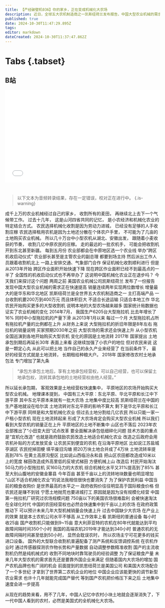 ```yaml
---
title: 【产经破壁机036】你的家乡，正在变成机械化大农场
description: 近日，全球五大农机制造商之一凯斯纽荷兰发布报告，中国大型农业机械的需求快速提高，销量连续两年实现两位数增长，增量最大的是华东和华北地区。全国跨区作业的农机数量下降，而大型农业机械销量上升，你的家乡，正在变成机械化大农场。【产经破壁机036】
published: true
date: 2024-10-30T11:47:29.895Z
tags: 
editor: markdown
dateCreated: 2024-10-30T11:37:47.862Z
---
```


# Tabs {.tabset}

## B站

<div style="position: relative; padding: 30% 45%;">
<iframe style="position: absolute; width: 100%; height: 100%; left: 0; top: 0;" src="//player.bilibili.com/player.html?&bvid=BV1TmS3Y5EpK&page=1&as_wide=1&high_quality=1&danmaku=1&autoplay=0" scrolling="no" border="0" frameborder="no" framespacing="0" allowfullscreen="true"></iframe>
</div>


#

> 以下文本为音频转录结果，存在一定错误，校对正在进行中。
{.is-warning}

﻿成千上万的农业机械经过自己的家乡，
收割所有的麦田，
再继续北上去下一个气候带工作。
过去十几年，
这是山河四省共同的记忆，
是小农经济和机械化农业的特定结合方式。
农民选择机械化收割是因为劳动力进城，
已经没有足够的人手收割庄稼
农民选择租用农机是因为土地还分散在个体农户手里，
不可能为了几亩的土地购买农业机械。
所以几十万台中小型农机从湖北、安徽出发，
跟随着小麦收获的节奏，
收割几亿中原农民的庄稼。
走的最远的一批农机手，
可能会把收割机开到东北甚至新疆。
每到五月份
农业部都会在中原地区选一个农业线
举办“跨区机收启动仪式”
农业部长甚至是主管农业的副总理
都要到场主持
然后派出工作人员跟着收割机北上
一路上安排交通、气象部门合作
保证机械化收割顺利进行
但是从2013年开始
跨区作业面积开始快速下降
现在跨区作业面积已经不到最高点的一半了
全国性的机收启动仪式也不再举办了
这说明中国机械化农业正在退步吗？
今天我们来探讨这个问题
两周之前
美国农业机械公司凯斯纽荷兰
发布了一份报告
发现中国大型农业机械的需求正在快速提高
销量连续两年实现两位数增长
增量最大的是华东和华北地区
凯斯纽荷兰是全世界五大农机制造商之一
主打高端产品
一台收割机要200万到400万元
而且体积巨大
不适合长途运输
只适合本地工作
华北农民开始购买更多的大型收割机
说明本地的大型农场越来越多
国家统计局数据也证实了农业机械的变化
2014年7月，
我国生产6205台大型拖拉机
比去年增长了16%
同时中小型拖拉机的产量下滑
从2013年1月以来
每过一个月
大型拖拉机占所有拖拉机产量的比例都在上升
从财务上来说
大型拖拉机的折旧年限是8年左右
拖拉机的销量说明
买家预期2030年之前
大型农场的需求还会快速上升
从小型农机全国巡演到各地开始购买大型农机
变化的原因是土地流转
2017年
国家提出
土地承包到期后再延长30年
表面上来看
这继续加强了小农户的地位
但对农民来说
这是一颗定心丸
从此可以把土地
当作自己的永久产业来经营了
在当前条件下，
最好的经营方式就是土地流转，
长期租给种粮大户。
2018年
国家修改农村土地承包法
专门增加了第九条

> “承包方承包土地后，享有土地承包经营权，可以自己经营，也可以保留土地承包权，流转其承包地的土地经营权由他人经营。” 

所以延长承包期，
客观效果是土地经营权快速集中，
平原地区的农场开始购买大型农业机械。
地理课本提到，
中国有三大平原：东北平原、华北平原和长江中下游平原
其中东北平原本来就有一批大农场
土地集中度比较高
凯斯纽荷兰在中国的生产基地就设在哈尔滨
土地流转对东北平原的影响不算大
剩下是华北平原和长江中下游平原
同样是和大型机械化农业
但过去土地分割给几亿农民
所以只能一家一户租小型农机
现在土地流转起来
形成了大农场肯定会购买大型农业机械
所以我们看到大型农机的销量正在上升
平原地区的土地不断集中
山区也不落后
2023年农业部推出了“小田变大田”试点改革
要全面解决承包低细碎化问题
技术方面的重点是“宜机化改造”
也就是政府鼓励农民改造土地适合机械化农业
改造之后政府会用农机补贴的方式发放奖金
让农民买到便宜的农机
在沿海平原地区
比如说江苏盐城亭湖区
农民挖掉田梗
填平废旧沟塘
把20万块土地合并成了4万块
土地流转率提高到78%
在黄土高原沟壑区
比如说山西临汾永和县
把山区农田都改造成10米以上的宽度
梯田改造成外高里低的反坡式梯田
方便机械上山
改造后
村民开始淘汰50马力的小型拖拉机
买160马力的大农机
综合机械化水平又31%提高到了85%
甚至大别山腹地的安徽金寨县
今年百亩
甚至千亩以上的流转地块数量也明显增加
“山区不适合机械化农业”的说法我相信很快也要消失了
为了保护农民利益
中国当前的粮食收购价
是世界最高的水平之一
政府收购价往往明显高于国际粮食价格
但农民还是赚不到钱
宁愿土地抛荒也要进城打工
原因就是因为没有规模化经营
中国第一拖拉机厂研究过农场规模问题
750亩以下的美国农场很难盈利
会被快速淘汰
在全球化时代
中国的农田经营权也必然会快速集中到千亩以上的农场
在政府政策推动下
可以预计未来几年大型机械销量会快速上升
过去中国缺少大农场
在产业上的效果
就是本土农机公司水平不够高
从工作效率上看
凯斯纽的普通设备
每小时收25亩
国产收割机只能做到9~15亩
意大利菲亚特的农机在80年代就能达到平均故障间隔时间350个小时
我国的高端农机2019年才能达到340小时
普通农机的无故障间隔时间甚至低到50小时，
显然会耽误农时，
所以农场主宁可花更多的钱买进口设备。
国外的大型联合收割机普遍配备了测产系统和反馈调控系统
在农机作业时
通过传感器探测农作物长势和产量数据
自动调整参数精准收割
国产的主流收割机仍然是纯机械式的
收割不同地块时靠驾驶员的经验调整
为了保证粮食产量
未来几年大型农机的需求首先还是要靠外国企业来满足
但随着国内大农场的增加
国产农机品牌也有广阔的机会
前面提到的凯思纽荷兰是美国公司
和美国大农场配合了一个多世纪
才拿到了世界第二农机企业的地位
中国企业应该能更快的调节新型农业需求
也许十几年就能完成国产替代
等到国产农机把价格压下来之后
土地集中速度会进一步提高

从现在的趋势来看，用不了几年，中国人记忆中农村小块土地就会逐渐消失了，下一代中国人看到的农村，必然是美国式的全机械化大农场。
